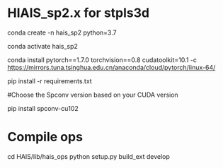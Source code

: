 # HIAIS_sp2.x for stpls3d

conda create -n hais_sp2 python=3.7

conda activate hais_sp2

conda install pytorch==1.7.0 torchvision==0.8 cudatoolkit=10.1 -c https://mirrors.tuna.tsinghua.edu.cn/anaconda/cloud/pytorch/linux-64/

pip install -r requirements.txt  

#Choose the Spconv version based on your CUDA version

pip install spconv-cu102

# Compile ops
cd HAIS/lib/hais_ops
python setup.py build_ext develop
